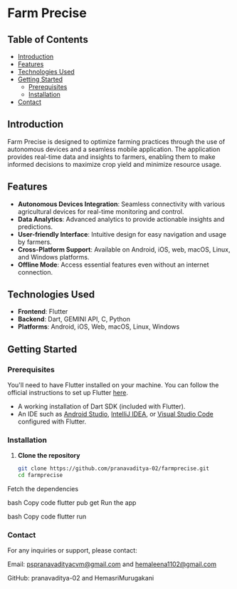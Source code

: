 # Farm Precise

## Table of Contents
- [Introduction](#introduction)
- [Features](#features)
- [Technologies Used](#technologies-used)
- [Getting Started](#getting-started)
  - [Prerequisites](#prerequisites)
  - [Installation](#installation)
- [Contact](#contact)

## Introduction
Farm Precise is designed to optimize farming practices through the use of autonomous devices and a seamless mobile application. The application provides real-time data and insights to farmers, enabling them to make informed decisions to maximize crop yield and minimize resource usage.

## Features
- **Autonomous Devices Integration**: Seamless connectivity with various agricultural devices for real-time monitoring and control.
- **Data Analytics**: Advanced analytics to provide actionable insights and predictions.
- **User-friendly Interface**: Intuitive design for easy navigation and usage by farmers.
- **Cross-Platform Support**: Available on Android, iOS, web, macOS, Linux, and Windows platforms.
- **Offline Mode**: Access essential features even without an internet connection.

## Technologies Used
- **Frontend**: Flutter
- **Backend**: Dart, GEMINI API, C, Python
- **Platforms**: Android, iOS, Web, macOS, Linux, Windows

## Getting Started

### Prerequisites
You'll need to have Flutter installed on your machine. You can follow the official instructions to set up Flutter [here](https://flutter.dev/docs/get-started/install).
- A working installation of Dart SDK (included with Flutter).
- An IDE such as [Android Studio](https://developer.android.com/studio), [IntelliJ IDEA](https://www.jetbrains.com/idea/), or [Visual Studio Code](https://code.visualstudio.com/) configured with Flutter.

### Installation
1. **Clone the repository**
   ```bash
   git clone https://github.com/pranavaditya-02/farmprecise.git
   cd farmprecise
Fetch the dependencies

bash
Copy code
flutter pub get
Run the app

bash
Copy code
flutter run



### Contact
For any inquiries or support, please contact:

Email: pspranavadityacvm@gmail.com and hemaleena1102@gmail.com

GitHub: pranavaditya-02 and HemasriMurugakani
